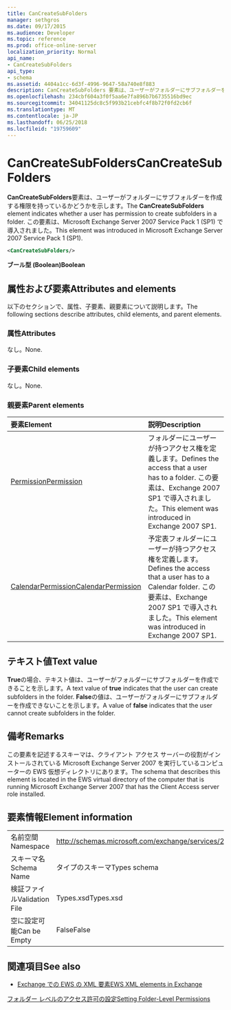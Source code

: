 ```yaml
---
title: CanCreateSubFolders
manager: sethgros
ms.date: 09/17/2015
ms.audience: Developer
ms.topic: reference
ms.prod: office-online-server
localization_priority: Normal
api_name:
- CanCreateSubFolders
api_type:
- schema
ms.assetid: 4404a1cc-6d3f-4996-9647-58a740e8f883
description: CanCreateSubFolders 要素は、ユーザーがフォルダーにサブフォルダーを作成する権限を持っているかどうかを示します。 この要素は、Microsoft Exchange Server 2007 Service Pack 1 (SP1) で導入されました。
ms.openlocfilehash: 234cbf604a3f0f5aa6e7fa896b7b6735516bd9ec
ms.sourcegitcommit: 34041125dc8c5f993b21cebfc4f8b72f0fd2cb6f
ms.translationtype: MT
ms.contentlocale: ja-JP
ms.lasthandoff: 06/25/2018
ms.locfileid: "19759609"
---
```

# <a name="cancreatesubfolders"></a><span data-ttu-id="f9607-104">CanCreateSubFolders</span><span class="sxs-lookup"><span data-stu-id="f9607-104">CanCreateSubFolders</span></span>

<span data-ttu-id="f9607-105">**CanCreateSubFolders**要素は、ユーザーがフォルダーにサブフォルダーを作成する権限を持っているかどうかを示します。</span><span class="sxs-lookup"><span data-stu-id="f9607-105">The **CanCreateSubFolders** element indicates whether a user has permission to create subfolders in a folder.</span></span> <span data-ttu-id="f9607-106">この要素は、Microsoft Exchange Server 2007 Service Pack 1 (SP1) で導入されました。</span><span class="sxs-lookup"><span data-stu-id="f9607-106">This element was introduced in Microsoft Exchange Server 2007 Service Pack 1 (SP1).</span></span> 
  
```xml
<CanCreateSubFolders/>
```

 <span data-ttu-id="f9607-107">**ブール型 (Boolean)**</span><span class="sxs-lookup"><span data-stu-id="f9607-107">**Boolean**</span></span>
## <a name="attributes-and-elements"></a><span data-ttu-id="f9607-108">属性および要素</span><span class="sxs-lookup"><span data-stu-id="f9607-108">Attributes and elements</span></span>

<span data-ttu-id="f9607-109">以下のセクションで、属性、子要素、親要素について説明します。</span><span class="sxs-lookup"><span data-stu-id="f9607-109">The following sections describe attributes, child elements, and parent elements.</span></span>
  
### <a name="attributes"></a><span data-ttu-id="f9607-110">属性</span><span class="sxs-lookup"><span data-stu-id="f9607-110">Attributes</span></span>

<span data-ttu-id="f9607-111">なし。</span><span class="sxs-lookup"><span data-stu-id="f9607-111">None.</span></span>
  
### <a name="child-elements"></a><span data-ttu-id="f9607-112">子要素</span><span class="sxs-lookup"><span data-stu-id="f9607-112">Child elements</span></span>

<span data-ttu-id="f9607-113">なし。</span><span class="sxs-lookup"><span data-stu-id="f9607-113">None.</span></span>
  
### <a name="parent-elements"></a><span data-ttu-id="f9607-114">親要素</span><span class="sxs-lookup"><span data-stu-id="f9607-114">Parent elements</span></span>

|<span data-ttu-id="f9607-115">**要素**</span><span class="sxs-lookup"><span data-stu-id="f9607-115">**Element**</span></span>|<span data-ttu-id="f9607-116">**説明**</span><span class="sxs-lookup"><span data-stu-id="f9607-116">**Description**</span></span>|
|:-----|:-----|
|[<span data-ttu-id="f9607-117">Permission</span><span class="sxs-lookup"><span data-stu-id="f9607-117">Permission</span></span>](permission.md) <br/> |<span data-ttu-id="f9607-118">フォルダーにユーザーが持つアクセス権を定義します。</span><span class="sxs-lookup"><span data-stu-id="f9607-118">Defines the access that a user has to a folder.</span></span> <span data-ttu-id="f9607-119">この要素は、Exchange 2007 SP1 で導入されました。</span><span class="sxs-lookup"><span data-stu-id="f9607-119">This element was introduced in Exchange 2007 SP1.</span></span>  <br/> |
|[<span data-ttu-id="f9607-120">CalendarPermission</span><span class="sxs-lookup"><span data-stu-id="f9607-120">CalendarPermission</span></span>](calendarpermission.md) <br/> |<span data-ttu-id="f9607-121">予定表フォルダーにユーザーが持つアクセス権を定義します。</span><span class="sxs-lookup"><span data-stu-id="f9607-121">Defines the access that a user has to a Calendar folder.</span></span> <span data-ttu-id="f9607-122">この要素は、Exchange 2007 SP1 で導入されました。</span><span class="sxs-lookup"><span data-stu-id="f9607-122">This element was introduced in Exchange 2007 SP1.</span></span>  <br/> |
   
## <a name="text-value"></a><span data-ttu-id="f9607-123">テキスト値</span><span class="sxs-lookup"><span data-stu-id="f9607-123">Text value</span></span>

<span data-ttu-id="f9607-124">**True**の場合、テキスト値は、ユーザーがフォルダーにサブフォルダーを作成できることを示します。</span><span class="sxs-lookup"><span data-stu-id="f9607-124">A text value of **true** indicates that the user can create subfolders in the folder.</span></span> <span data-ttu-id="f9607-125">**False**の値は、ユーザーがフォルダーにサブフォルダーを作成できないことを示します。</span><span class="sxs-lookup"><span data-stu-id="f9607-125">A value of **false** indicates that the user cannot create subfolders in the folder.</span></span> 
  
## <a name="remarks"></a><span data-ttu-id="f9607-126">備考</span><span class="sxs-lookup"><span data-stu-id="f9607-126">Remarks</span></span>

<span data-ttu-id="f9607-127">この要素を記述するスキーマは、クライアント アクセス サーバーの役割がインストールされている Microsoft Exchange Server 2007 を実行しているコンピューターの EWS 仮想ディレクトリにあります。</span><span class="sxs-lookup"><span data-stu-id="f9607-127">The schema that describes this element is located in the EWS virtual directory of the computer that is running Microsoft Exchange Server 2007 that has the Client Access server role installed.</span></span>
  
## <a name="element-information"></a><span data-ttu-id="f9607-128">要素情報</span><span class="sxs-lookup"><span data-stu-id="f9607-128">Element information</span></span>

|||
|:-----|:-----|
|<span data-ttu-id="f9607-129">名前空間</span><span class="sxs-lookup"><span data-stu-id="f9607-129">Namespace</span></span>  <br/> |http://schemas.microsoft.com/exchange/services/2006/types  <br/> |
|<span data-ttu-id="f9607-130">スキーマ名</span><span class="sxs-lookup"><span data-stu-id="f9607-130">Schema Name</span></span>  <br/> |<span data-ttu-id="f9607-131">タイプのスキーマ</span><span class="sxs-lookup"><span data-stu-id="f9607-131">Types schema</span></span>  <br/> |
|<span data-ttu-id="f9607-132">検証ファイル</span><span class="sxs-lookup"><span data-stu-id="f9607-132">Validation File</span></span>  <br/> |<span data-ttu-id="f9607-133">Types.xsd</span><span class="sxs-lookup"><span data-stu-id="f9607-133">Types.xsd</span></span>  <br/> |
|<span data-ttu-id="f9607-134">空に設定可能</span><span class="sxs-lookup"><span data-stu-id="f9607-134">Can be Empty</span></span>  <br/> |<span data-ttu-id="f9607-135">False</span><span class="sxs-lookup"><span data-stu-id="f9607-135">False</span></span>  <br/> |
   
## <a name="see-also"></a><span data-ttu-id="f9607-136">関連項目</span><span class="sxs-lookup"><span data-stu-id="f9607-136">See also</span></span>



- [<span data-ttu-id="f9607-137">Exchange での EWS の XML 要素</span><span class="sxs-lookup"><span data-stu-id="f9607-137">EWS XML elements in Exchange</span></span>](ews-xml-elements-in-exchange.md)


[<span data-ttu-id="f9607-138">フォルダー レベルのアクセス許可の設定</span><span class="sxs-lookup"><span data-stu-id="f9607-138">Setting Folder-Level Permissions</span></span>](http://msdn.microsoft.com/library/c7530e86-5112-401c-b10a-9c054ae59f07%28Office.15%29.aspx)

